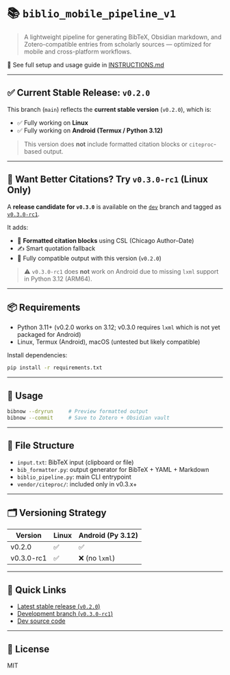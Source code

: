 # 📚 `biblio_mobile_pipeline_v1`

> A lightweight pipeline for generating BibTeX, Obsidian markdown, and Zotero-compatible entries from scholarly sources — optimized for mobile and cross-platform workflows.

📎 See full setup and usage guide in [INSTRUCTIONS.md](INSTRUCTIONS.md)


---

## ✅ Current Stable Release: `v0.2.0`

This branch (`main`) reflects the **current stable version** (`v0.2.0`), which is:

- ✅ Fully working on **Linux**
- ✅ Fully working on **Android (Termux / Python 3.12)**

> This version does **not** include formatted citation blocks or `citeproc`-based output.

---

## 🚧 Want Better Citations? Try `v0.3.0-rc1` (Linux Only)

A **release candidate for `v0.3.0`** is available on the [`dev`](https://github.com/caedmon5/biblio_mobile_pipeline_v1/tree/dev) branch and tagged as [`v0.3.0-rc1`](https://github.com/caedmon5/biblio_mobile_pipeline_v1/releases/tag/v0.3.0-rc1).

It adds:

- 🧠 **Formatted citation blocks** using CSL (Chicago Author–Date)
- ✍️ Smart quotation fallback
- 📄 Fully compatible output with this version (`v0.2.0`)

> ⚠️ `v0.3.0-rc1` does **not** work on Android due to missing `lxml` support in Python 3.12 (ARM64).

---

## 📦 Requirements

- Python 3.11+ (v0.2.0 works on 3.12; v0.3.0 requires `lxml` which is not yet packaged for Android)
- Linux, Termux (Android), macOS (untested but likely compatible)

Install dependencies:
```bash
pip install -r requirements.txt
```

---

## 🚀 Usage

```bash
bibnow --dryrun     # Preview formatted output
bibnow --commit     # Save to Zotero + Obsidian vault
```

---

## 📂 File Structure

- `input.txt`: BibTeX input (clipboard or file)
- `bib_formatter.py`: output generator for BibTeX + YAML + Markdown
- `biblio_pipeline.py`: main CLI entrypoint
- `vendor/citeproc/`: included only in v0.3.x+

---

## 🗂️ Versioning Strategy

| Version     | Linux | Android (Py 3.12) |
|-------------|--------|------------------|
| v0.2.0      | ✅     | ✅               |
| v0.3.0-rc1  | ✅     | ❌ (no `lxml`)    |

---

## 🧭 Quick Links

- [Latest stable release (`v0.2.0`)](https://github.com/caedmon5/biblio_mobile_pipeline_v1/releases/tag/v0.2.0)
- [Development branch (`v0.3.0-rc1`)](https://github.com/caedmon5/biblio_mobile_pipeline_v1/releases/tag/v0.3.0-rc1)
- [Dev source code](https://github.com/caedmon5/biblio_mobile_pipeline_v1/tree/dev)

---

## 📌 License

MIT
